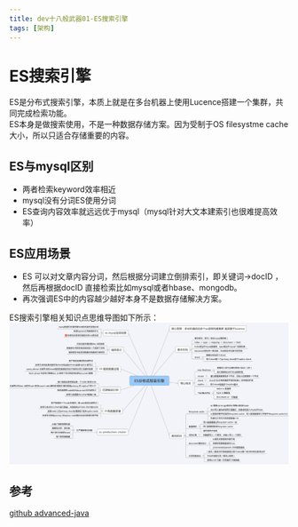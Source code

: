 ```yaml
---
title: dev十八般武器01-ES搜索引擎
tags: [架构]
---
```

# ES搜索引擎

ES是分布式搜索引擎，本质上就是在多台机器上使用Lucence搭建一个集群，共同完成检索功能。   
ES本身是做搜索使用，不是一种数据存储方案。因为受制于OS filesystme cache大小，所以只适合存储重要的内容。

## ES与mysql区别
- 两者检索keyword效率相近
- mysql没有分词ES使用分词
- ES查询内容效率就远远优于mysql（mysql针对大文本建索引也很难提高效率）

## ES应用场景
- ES 可以对文章内容分词，然后根据分词建立倒排索引，即关键词->docID ，然后再根据docID 直接检索比如mysql或者hbase、mongodb。    
- 再次强调ES中的内容越少越好本身不是数据存储解决方案。   

    

ES搜索引擎相关知识点思维导图如下所示：
 ![ES分布式搜索引擎](/images/ES分布式搜索引擎.svg)<br/>
 
 ## 参考
 [github advanced-java](https://github.com/doocs/advanced-java/blob/master/docs/high-concurrency/es-architecture.md)